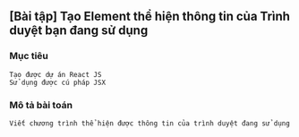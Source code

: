 ## [Bài tập] Tạo Element thể hiện thông tin của Trình duyệt bạn đang sử dụng

### Mục tiêu

    Tạo được dự án React JS
    Sử dụng được cú pháp JSX

### Mô tả bài toán

    Viết chương trình thể hiện được thông tin của trình duyệt đang sử dụng